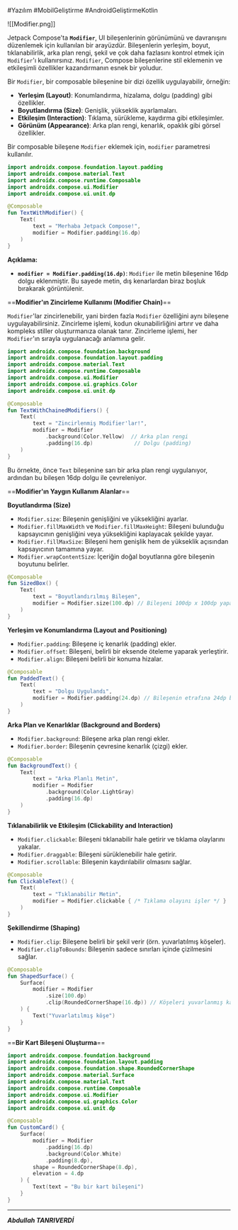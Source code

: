 #Yazılım #MobilGeliştirme #AndroidGeliştirmeKotlin 

![[Modifier.png]]

Jetpack Compose'ta **`Modifier`**, UI bileşenlerinin görünümünü ve davranışını düzenlemek için kullanılan bir arayüzdür. Bileşenlerin yerleşim, boyut, tıklanabilirlik, arka plan rengi, şekil ve çok daha fazlasını kontrol etmek için `Modifier`'ı kullanırsınız. `Modifier`, Compose bileşenlerine stil eklemenin ve etkileşimli özellikler kazandırmanın esnek bir yoludur.

Bir `Modifier`, bir composable bileşenine bir dizi özellik uygulayabilir, örneğin:
- **Yerleşim (Layout)**: Konumlandırma, hizalama, dolgu (padding) gibi özellikler.
- **Boyutlandırma (Size)**: Genişlik, yükseklik ayarlamaları.
- **Etkileşim (Interaction)**: Tıklama, sürükleme, kaydırma gibi etkileşimler.
- **Görünüm (Appearance)**: Arka plan rengi, kenarlık, opaklık gibi görsel özellikler.


Bir composable bileşene `Modifier` eklemek için, `modifier` parametresi kullanılır.
```kotlin
import androidx.compose.foundation.layout.padding
import androidx.compose.material.Text
import androidx.compose.runtime.Composable
import androidx.compose.ui.Modifier
import androidx.compose.ui.unit.dp

@Composable
fun TextWithModifier() {
    Text(
        text = "Merhaba Jetpack Compose!",
        modifier = Modifier.padding(16.dp)
    )
}

```
**Açıklama:**
- **`modifier = Modifier.padding(16.dp)`**: `Modifier` ile metin bileşenine 16dp dolgu eklenmiştir. Bu sayede metin, dış kenarlardan biraz boşluk bırakarak görüntülenir.

==**Modifier'ın Zincirleme Kullanımı (Modifier Chain)**==

`Modifier`'lar zincirlenebilir, yani birden fazla `Modifier` özelliğini aynı bileşene uygulayabilirsiniz. Zincirleme işlemi, kodun okunabilirliğini artırır ve daha kompleks stiller oluşturmanıza olanak tanır. Zincirleme işlemi, her `Modifier`'ın sırayla uygulanacağı anlamına gelir.

```kotlin
import androidx.compose.foundation.background
import androidx.compose.foundation.layout.padding
import androidx.compose.material.Text
import androidx.compose.runtime.Composable
import androidx.compose.ui.Modifier
import androidx.compose.ui.graphics.Color
import androidx.compose.ui.unit.dp

@Composable
fun TextWithChainedModifiers() {
    Text(
        text = "Zincirlenmiş Modifier'lar!",
        modifier = Modifier
            .background(Color.Yellow)  // Arka plan rengi
            .padding(16.dp)             // Dolgu (padding)
    )
}

```

Bu örnekte, önce `Text` bileşenine sarı bir arka plan rengi uygulanıyor, ardından bu bileşen 16dp dolgu ile çevreleniyor.

==**Modifier'ın Yaygın Kullanım Alanlar**== 

**Boyutlandırma (Size)**
- `Modifier.size`: Bileşenin genişliğini ve yüksekliğini ayarlar.
- `Modifier.fillMaxWidth` ve `Modifier.fillMaxHeight`: Bileşeni bulunduğu kapsayıcının genişliğini veya yüksekliğini kaplayacak şekilde yayar.
- `Modifier.fillMaxSize`: Bileşeni hem genişlik hem de yükseklik açısından kapsayıcının tamamına yayar.
- `Modifier.wrapContentSize`: İçeriğin doğal boyutlarına göre bileşenin boyutunu belirler.
```kotlin
@Composable
fun SizedBox() {
    Text(
        text = "Boyutlandırılmış Bileşen",
        modifier = Modifier.size(100.dp) // Bileşeni 100dp x 100dp yapar
    )
}

```

**Yerleşim ve Konumlandırma (Layout and Positioning)**
- `Modifier.padding`: Bileşene iç kenarlık (padding) ekler.
- `Modifier.offset`: Bileşeni, belirli bir eksende öteleme yaparak yerleştirir.
- `Modifier.align`: Bileşeni belirli bir konuma hizalar.
```kotlin
@Composable
fun PaddedText() {
    Text(
        text = "Dolgu Uygulandı",
        modifier = Modifier.padding(24.dp) // Bileşenin etrafına 24dp boşluk bırakır
    )
}

```

**Arka Plan ve Kenarlıklar (Background and Borders)**
- `Modifier.background`: Bileşene arka plan rengi ekler.
- `Modifier.border`: Bileşenin çevresine kenarlık (çizgi) ekler.
```kotlin
@Composable
fun BackgroundText() {
    Text(
        text = "Arka Planlı Metin",
        modifier = Modifier
            .background(Color.LightGray)
            .padding(16.dp)
    )
}

```

**Tıklanabilirlik ve Etkileşim (Clickability and Interaction)**
- `Modifier.clickable`: Bileşeni tıklanabilir hale getirir ve tıklama olaylarını yakalar.
- `Modifier.draggable`: Bileşeni sürüklenebilir hale getirir.
- `Modifier.scrollable`: Bileşenin kaydırılabilir olmasını sağlar.
```kotlin
@Composable
fun ClickableText() {
    Text(
        text = "Tıklanabilir Metin",
        modifier = Modifier.clickable { /* Tıklama olayını işler */ }
    )
}
```

**Şekillendirme (Shaping)**
- `Modifier.clip`: Bileşene belirli bir şekil verir (örn. yuvarlatılmış köşeler).
- `Modifier.clipToBounds`: Bileşenin sadece sınırları içinde çizilmesini sağlar.
```kotlin
@Composable
fun ShapedSurface() {
    Surface(
        modifier = Modifier
            .size(100.dp)
            .clip(RoundedCornerShape(16.dp)) // Köşeleri yuvarlanmış kare
    ) {
        Text("Yuvarlatılmış köşe")
    }
}

```

==**Bir Kart Bileşeni Oluşturma**==
```kotlin
import androidx.compose.foundation.background
import androidx.compose.foundation.layout.padding
import androidx.compose.foundation.shape.RoundedCornerShape
import androidx.compose.material.Surface
import androidx.compose.material.Text
import androidx.compose.runtime.Composable
import androidx.compose.ui.Modifier
import androidx.compose.ui.graphics.Color
import androidx.compose.ui.unit.dp

@Composable
fun CustomCard() {
    Surface(
        modifier = Modifier
            .padding(16.dp)
            .background(Color.White)
            .padding(8.dp),
        shape = RoundedCornerShape(8.dp),
        elevation = 4.dp
    ) {
        Text(text = "Bu bir kart bileşeni")
    }
}

```

***
***Abdullah TANRIVERDİ***
